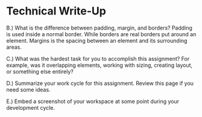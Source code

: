 # Technical Write-Up

B.) What is the difference between padding, margin, and borders?
Padding is used inside a normal border. While borders are real borders put around an element. Margins is the spacing between an element and its surrounding areas.


C.) What was the hardest task for you to accomplish this assignment? For example, was it overlapping elements, working with sizing, creating layout, or something else entirely?

D.) Summarize your work cycle for this assignment. Review this page if you need some ideas.

E.) Embed a screenshot of your workspace at some point during your development cycle.
